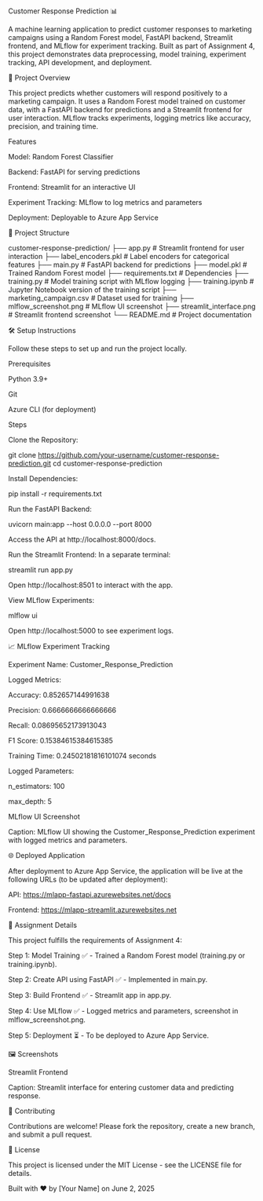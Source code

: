 Customer Response Prediction 📊











A machine learning application to predict customer responses to marketing campaigns using a Random Forest model, FastAPI backend, Streamlit frontend, and MLflow for experiment tracking. Built as part of Assignment 4, this project demonstrates data preprocessing, model training, experiment tracking, API development, and deployment.



🚀 Project Overview

This project predicts whether customers will respond positively to a marketing campaign. It uses a Random Forest model trained on customer data, with a FastAPI backend for predictions and a Streamlit frontend for user interaction. MLflow tracks experiments, logging metrics like accuracy, precision, and training time.

Features





Model: Random Forest Classifier



Backend: FastAPI for serving predictions



Frontend: Streamlit for an interactive UI



Experiment Tracking: MLflow to log metrics and parameters



Deployment: Deployable to Azure App Service



📂 Project Structure

customer-response-prediction/
├── app.py                  # Streamlit frontend for user interaction
├── label_encoders.pkl      # Label encoders for categorical features
├── main.py                 # FastAPI backend for predictions
├── model.pkl               # Trained Random Forest model
├── requirements.txt        # Dependencies
├── training.py             # Model training script with MLflow logging
├── training.ipynb          # Jupyter Notebook version of the training script
├── marketing_campaign.csv  # Dataset used for training
├── mlflow_screenshot.png   # MLflow UI screenshot
├── streamlit_interface.png # Streamlit frontend screenshot
└── README.md               # Project documentation



🛠️ Setup Instructions

Follow these steps to set up and run the project locally.

Prerequisites





Python 3.9+



Git



Azure CLI (for deployment)

Steps





Clone the Repository:

git clone https://github.com/your-username/customer-response-prediction.git
cd customer-response-prediction



Install Dependencies:

pip install -r requirements.txt



Run the FastAPI Backend:

uvicorn main:app --host 0.0.0.0 --port 8000





Access the API at http://localhost:8000/docs.



Run the Streamlit Frontend: In a separate terminal:

streamlit run app.py





Open http://localhost:8501 to interact with the app.



View MLflow Experiments:

mlflow ui





Open http://localhost:5000 to see experiment logs.



📈 MLflow Experiment Tracking





Experiment Name: Customer_Response_Prediction



Logged Metrics:





Accuracy: 0.852657144991638



Precision: 0.6666666666666666



Recall: 0.08695652173913043



F1 Score: 0.15384615384615385



Training Time: 0.24502181816101074 seconds



Logged Parameters:





n_estimators: 100



max_depth: 5

MLflow UI Screenshot



Caption: MLflow UI showing the Customer_Response_Prediction experiment with logged metrics and parameters.



🌐 Deployed Application

After deployment to Azure App Service, the application will be live at the following URLs (to be updated after deployment):





API: https://mlapp-fastapi.azurewebsites.net/docs



Frontend: https://mlapp-streamlit.azurewebsites.net



📝 Assignment Details

This project fulfills the requirements of Assignment 4:





Step 1: Model Training ✅ - Trained a Random Forest model (training.py or training.ipynb).



Step 2: Create API using FastAPI ✅ - Implemented in main.py.



Step 3: Build Frontend ✅ - Streamlit app in app.py.



Step 4: Use MLflow ✅ - Logged metrics and parameters, screenshot in mlflow_screenshot.png.



Step 5: Deployment ⏳ - To be deployed to Azure App Service.



🖼️ Screenshots

Streamlit Frontend



Caption: Streamlit interface for entering customer data and predicting response.



🤝 Contributing

Contributions are welcome! Please fork the repository, create a new branch, and submit a pull request.



📜 License

This project is licensed under the MIT License - see the LICENSE file for details.



Built with ❤️ by [Your Name] on June 2, 2025
